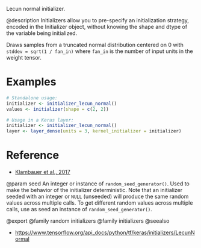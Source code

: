 Lecun normal initializer.

@description
Initializers allow you to pre-specify an initialization strategy, encoded in
the Initializer object, without knowing the shape and dtype of the variable
being initialized.

Draws samples from a truncated normal distribution centered on 0 with
`stddev = sqrt(1 / fan_in)` where `fan_in` is the number of input units in
the weight tensor.

# Examples

```r
# Standalone usage:
initializer <- initializer_lecun_normal()
values <- initializer(shape = c(2, 2))
```


```r
# Usage in a Keras layer:
initializer <- initializer_lecun_normal()
layer <- layer_dense(units = 3, kernel_initializer = initializer)
```

# Reference
- [Klambauer et al., 2017](https://arxiv.org/abs/1706.02515)

@param seed
An integer or instance of
`random_seed_generator()`.
Used to make the behavior of the initializer
deterministic. Note that an initializer seeded with an integer
or `NULL` (unseeded) will produce the same random values
across multiple calls. To get different random values
across multiple calls, use as seed an instance
of `random_seed_generator()`.

@export
@family random initializers
@family initializers
@seealso
+ <https://www.tensorflow.org/api_docs/python/tf/keras/initializers/LecunNormal>
